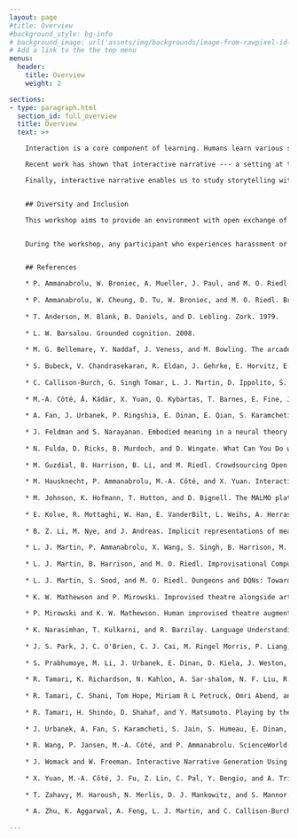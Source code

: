 ```yaml
---
layout: page
#title: Overview
#background_style: bg-info
# background_image: url('assets/img/backgrounds/image-from-rawpixel-id-1199650-jpeg.jpg')
# Add a link to the the top menu
menus:
  header:
    title: Overview
    weight: 2

sections:
- type: paragraph.html
  section_id: full_overview
  title: Overview
  text: >+

    Interaction is a core component of learning. Humans learn various skills --- including language, vision, and motor skills --- more effectively through interactive media  [Feldman and Narayanan, 2004; Barsalou, 2008; Tamari et al., 2020]. In the realm of machine learning, interactive environments have served as cornerstones in the quest to develop more robust algorithms for learning agents across many ML sub-communities. Environments like the Atari Learning Environment (ALE) [Bellemare et al., 2013] and Malmo [Johnson et al., 2016] have enabled the development of game-playing agents that perform complex tasks based on raw video inputs, and more recently, THOR [Kolve et al., 2017] and other embodied environments have extended that development to agents embodied in simulated 3D worlds. However, relatively few such environments ground observations or actions in language.<br /> 

    Recent work has shown that interactive narrative --- a setting at the intersection of natural language processing and generation, storytelling, and sequential decision making --- provides an opportunity to develop situated language learning agents that span these fields [Narasimhan et al., 2015; Côté et al., 2018; Fulda et al., 2017; Zahavy et al., 2018; Hausknecht et al., 2020; Wang et al., 2022]. Interactive narratives have likewise been used to probe large language models (LLM) capabilities to evaluate progress [Li et al., 2021; Tamari et al., 2022; Bubeck et al., 2023; Park et al., 2023]. We use 'interactive narratives' to refer to scenarios in which a narrative unfolds sequentially, driven by an agent's interactions. These interactions may be fully language based --- the agent "perceives" and "speaks" in the simulation using only text --- or multimodal. Examples include but are not limited to text-adventure games like _Zork_ [Anderson et al., 1979], improvisational storytelling [Martin et al., 2016, 2017; Mathewson and Mirowski, 2017], situated dialogue [Urbanek et al., 2019], tabletop roleplaying games like _Dungeons and Dragons_ [Martin et al., 2018; Callison-Burch et al., 2022; Zhu et al., 2023], and interactive question answering in these worlds [Yuan et al., 2019]. To infer the context and objectives of these narratives, humans bring to bear competencies in natural language understanding, commonsense reasoning, and deduction. These are competencies that a learning agent must possess or acquire to master the domain.  <br />

    Finally, interactive narrative enables us to study storytelling with LLMs. Storytelling is a powerful, age-old form of human communication that, if mastered by machines, could greatly enhance their ability to engage entertainingly with people. It features many of the challenges discussed previously, including _long-term coherence_, and _genre-specific and everyday commonsense reasoning_. Automated storytelling intersects with interactive narrative in several ways, including: generation of language-based environments and scenarios [Guzdial et al., 2015; Fan et al., 2019; Tamari et al., 2019; Womack and Freeman, 2019; Ammanabrolu et al., 2020a,b]; improvisational or collaborative in-game storytelling [Martin et al., 2016, 2017; Mirowski and Mathewson, 2019]; or persona-driven situated dialogue [Urbanek et al., 2019; Prabhumoye et al., 2020; Callison-Burch et al., 2022; Park et al., 2023] for NPCs.


    ## Diversity and Inclusion

    This workshop aims to provide an environment with open exchange of ideas, freedom of thought and expression, and respectful scientific debate. Thus harassment and hostile behavior (Including but not limited to harassment based on race, gender, religion, age, color, appearance, national origin, ancestry, disability, sexual orientation, or gender identity.) are unwelcome in the workshop.  <br /> <br />


    During the workshop, any participant who experiences harassment or hostile behavior may contact any of our organizing committee members, the organizers will take actions upon the situation to make sure we have a diverse, inclusive and friendly environment.


    ## References

    * P. Ammanabrolu, W. Broniec, A. Mueller, J. Paul, and M. O. Riedl. Toward Automated Quest Generationin Text-Adventure Games. 2020a.
      
    * P. Ammanabrolu, W. Cheung, D. Tu, W. Broniec, and M. O. Riedl. Bringing Stories Alive: Generating Interactive Fiction Worlds. 2020b.
      
    * T. Anderson, M. Blank, B. Daniels, and D. Lebling. Zork. 1979.
      
    * L. W. Barsalou. Grounded cognition. 2008.
      
    * M. G. Bellemare, Y. Naddaf, J. Veness, and M. Bowling. The arcade learning environment: An evaluation platform for general agents. 2013.
      
    * S. Bubeck, V. Chandrasekaran, R. Eldan, J. Gehrke, E. Horvitz, E. Kamar, P. Lee, Y. T. Lee, Y. Li, S. Lundberg, et al. Sparks of artificial general intelligence: Early experiments with GPT-4. 2023.
      
    * C. Callison-Burch, G. Singh Tomar, L. J. Martin, D. Ippolito, S. Bailis, and D. Reitter. Dungeons and Dragons as a Dialogue Challenge for Artificial Intelligence. 2022.
      
    * M.-A. Côté, ́Á. Kádár, X. Yuan, Q. Kybartas, T. Barnes, E. Fine, J. Moore, M. Hausknecht, L. E.Asri, M. Adada, W. Tay, and A. Trischler. Textworld: A learning environment for text-based games. 2018.
      
    * A. Fan, J. Urbanek, P. Ringshia, E. Dinan, E. Qian, S. Karamcheti, S. Prabhumoye, D. Kiela, T. Rocktaschel, A. Szlam, et al. Generating Interactive Worlds with Text. 2019.
      
    * J. Feldman and S. Narayanan. Embodied meaning in a neural theory of language. 2004.
      
    * N. Fulda, D. Ricks, B. Murdoch, and D. Wingate. What Can You Do with a Rock? Affordance Extraction via Word Embeddings. 2017.
      
    * M. Guzdial, B. Harrison, B. Li, and M. Riedl. Crowdsourcing Open Interactive Narrative. 2015.
      
    * M. Hausknecht, P. Ammanabrolu, M.-A. Côté, and X. Yuan. Interactive Fiction Games: A Colossal Adventure. 2019.
      
    * M. Johnson, K. Hofmann, T. Hutton, and D. Bignell. The MALMO platform for artificial intelligence experimentation. 2016.
      
    * E. Kolve, R. Mottaghi, W. Han, E. VanderBilt, L. Weihs, A. Herrasti, D. Gordon, Y. Zhu, A. Gupta, and A. Farhadi. AI2-THOR: An Interactive 3D Environment for Visual AI. 2017.
      
    * B. Z. Li, M. Nye, and J. Andreas. Implicit representations of meaning in neural language models. 2021.
      
    * L. J. Martin, P. Ammanabrolu, X. Wang, S. Singh, B. Harrison, M. Dhuliawala, P. Tambwekar, A. Mehta, R. Arora, N. Dass, C. Purdy, and M. O. Riedl. Improvisational Storytelling Agents. 2017.
      
    * L. J. Martin, B. Harrison, and M. O. Riedl. Improvisational Computational Storytelling in Open Worlds. 2016.
      
    * L. J. Martin, S. Sood, and M. O. Riedl. Dungeons and DQNs: Toward Reinforcement Learning Agents that Play Tabletop Roleplaying Games. 2018.
      
    * K. W. Mathewson and P. Mirowski. Improvised theatre alongside artificial intelligences. 2017.
      
    * P. Mirowski and K. W. Mathewson. Human improvised theatre augmented with artificial intelligence. 2019.
      
    * K. Narasimhan, T. Kulkarni, and R. Barzilay. Language Understanding for Text-based Games Using Deep Reinforcement Learning. 2015.
      
    * J. S. Park, J. C. O'Brien, C. J. Cai, M. Ringel Morris, P. Liang, and M. S. Bernstein. Generative agents: Interactive simulacra of human behavior. 2023.
      
    * S. Prabhumoye, M. Li, J. Urbanek, E. Dinan, D. Kiela, J. Weston, and A. Szlam. I love your chain mail! making knights smile in a fantasy game world: Open-domain goal-orientated dialogue agents. 2020.
      
    * R. Tamari, K. Richardson, N. Kahlon, A. Sar-shalom, N. F. Liu, R. Tsarfaty, and D. Shahaf. Dyna-bAbI: unlocking bAbI's potential with dynamic synthetic benchmarking. 2022.
      
    * R. Tamari, C. Shani, Tom Hope, Miriam R L Petruck, Omri Abend, and Dafna Shahaf. Language (re)modelling: Towards embodied language understanding. 2020.
      
    * R. Tamari, H. Shindo, D. Shahaf, and Y. Matsumoto. Playing by the Book: An Interactive Game Approach for Action Graph Extraction from Text. 2019.
      
    * J. Urbanek, A. Fan, S. Karamcheti, S. Jain, S. Humeau, E. Dinan, T. Rocktäschel, D. Kiela, A. Szlam, andJ. Weston. Learning to Speak and Act in a Fantasy Text Adventure Game. 2019.
      
    * R. Wang, P. Jansen, M.-A. Côté, and P. Ammanabrolu. ScienceWorld: Is your agent smarter than a 5th grader? 2022.
      
    * J. Womack and W. Freeman. Interactive Narrative Generation Using Location and Genre Specific Context. 2019.
      
    * X. Yuan, M.-A. Côté, J. Fu, Z. Lin, C. Pal, Y. Bengio, and A. Trischler. Interactive Language Learning by Question Answering. 2019.
      
    * T. Zahavy, M. Haroush, N. Merlis, D. J. Mankowitz, and S. Mannor. Learn What Not to Learn: Action Elimination with Deep Reinforcement Learning. 2018.
      
    * A. Zhu, K. Aggarwal, A. Feng, L. J. Martin, and C. Callison-Burch. FIREBALL: A Dataset of Dungeons and Dragons Actual-Play with Structured Game State Information. 2023.
      
---
```

